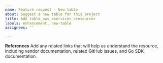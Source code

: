 ```yaml
---
name: Feature request - New table
about: Suggest a new table for this project
title: Add table_aws_<service>_<resource>
labels: enhancement, new-table
assignees: ''

---
```


**References**
Add any related links that will help us understand the resource, including vendor documentation, related GitHub issues, and Go SDK documentation.
